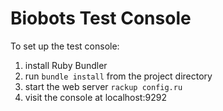 # Biobots Test Console

To set up the test console:

  1. install Ruby Bundler
  2. run `bundle install` from the project directory
  3. start the web server `rackup config.ru`
  4. visit the console at localhost:9292
